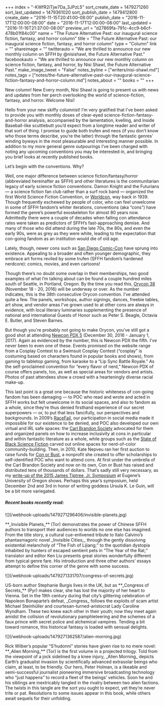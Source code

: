 +++
index = "-KWfR2iTjw7Da_3JPzL5"
sort_create_date = 1479271260
sort_last_updated = 1479361020
sort_publish_date = 1479412800
create_date = "2016-11-15T20:41:00-08:00"
publish_date = "2016-11-17T12:00:00-08:00"
date = "2016-11-17T12:00:00-08:00"
last_updated = "2016-11-16T21:37:00-08:00"
preview_url = "d27869fa-791c-4cc9-b6cf-478b01f84c00"
name = "The Future Alternative Past: our inaugural science fiction, fantasy, and horror column"
title = "The Future Alternative Past: our inaugural science fiction, fantasy, and horror column"
type = "Column"
link = ""
shareimage = ""
twitterauto = "We are thrilled to announce our new monthly column on SFFH by @nisishawl, the Future Alternative Past."
facebookauto = "We are thrilled to announce our new monthly column on science fiction, fantasy, and horror, by Nisi Shawl, the Future Alternative Past."
make_image_tweet = "False"
notes_byline = ["writers/nisi-shawl.md"]
notes_tags = ["notes/the-future-alternative-past-our-inaugural-science-fiction-fantasy-and-horror-column.md"]
notes_about = ""
books = ""
+++
<p class="intro">New column! New Every month, Nisi Shawl is going to present us with news and updates from her perch overlooking the world of science-fiction, fantasy, and horror. Welcome Nisi!</p>

Hello from your new skiffy columnist! I’m very gratified that I’ve been asked to provide you with monthly doses of clear-eyed science-fiction-fantasy-and-horror analysis, accompanied by the lamentation, kvelling, and Inside Baseball-like scuttlebutt you’d expect from a longtime reader and writer of that sort of thing. I promise to guide both trufen and neos (if you don’t know who those terms describe, you’re the latter) through the fantastic genres’ winding byways in the most pleasurable and interesting manner possible. In addition to my more general genre outpourings I’ve been charged with noting any upcoming conventions you may be interested in, and bringing you brief looks at recently published books.

<div class="break"></div>

Let’s begin with the conventions. Why?

Well, one major difference between science fiction/fantasy/horror (abbreviated hereinafter as SFFH) and other literatures is the communitarian legacy of early science fiction conventions. Damon Knight and the Futurians &mdash; a science fiction fan club rather than a surf rock band &mdash; organized the first World Science Fiction Convention, or <a href="http://www.worldcon.org/" title="Worldcon | The World Science Fiction Convention">Worldcon</a>, way back in 1939. Though frequently eschewed by people of color, who can feel unwelcome in some of SFFH fandom’s whiter iterations, conventions (aka “cons”) have formed the genre’s powerful exoskeleton for almost 80 years now. Admittedly there were a couple of decades when falling con attendance rates were taken as predictors of SFFH’s fast-approaching demise. And many of those who did attend during the late 70s, the 80s, and even the early 90s, were as grey as they were white, leading to the expectation that con-going fandom as an institution would die of old age.

Lately, though, newer cons such as <a href="http://www.comic-con.org/" title="Comic-Con International: San Diego">San Diego Comic-Con</a> have sprung into existence. Appealing to a broader and often younger demographic, they embrace art forms reviled by some trufen (SFFH fandom’s hardened nerdcore): comics, movies, and even cartoons!

Though there’s no doubt some overlap in their memberships, two good examples of what I’m talking about can be found a couple hundred miles south of Seattle, in Portland, Oregon. By the time you read this, <a href="http://38.orycon.org/" title="OryCon 38 | November 18-20, 2016">Orycon 38</a> (November 18 - 20, 2016) will be underway or over. As the number indicates, this is the 38th consecutive Orycon convention. I’ve attended quite a few. The panels, workshops, author signings, dances, freebie tables, art show, and vendor areas I’ve grown used to at other cons are always in evidence, with local literary luminaries supplementing the presence of national and international Guests of Honor such as Peter S. Beagle, Octavia E. Butler, and Steven Barnes.

But though you're probably not going to make Orycon, you’ve still got a good shot at attending <a href="http://www.newconpdx.com/" title="Newcon PDX">Newcon PDX 5</a> (December 30, 2016 - January 1, 2017). Again as evidenced by the number, this is Newcon PDX the fifth. I’ve never been to even one of these. Events promised on the website range from a Cosplay Contest to a Swimsuit Cosplay Contest (“cosplay” is costuming based on characters found in popular books and shows), from gaming to tabletop gaming, from karaoke to a “Lip Sync Battle Royale.” As the self-proclaimed convention for “every flavor of nerd,” Newcon PDX of course offers panels, too, as well as special areas for vendors and artists. Photos of past attendees show a crowd with a hearteningly diverse racial make-up.

This last point is a great one because the historic whiteness of con-going fandom has been damaging &mdash; to POC who read and wrote and acted in SFFH works but felt unwelcome in its social spaces, and also to fandom as a whole, since they’re thus denied firsthand experience of our secret superpowers &mdash; or, to put that less fancifully, our perspectives and backgrounds. In 2009’s [RaceFail](http://geekfeminism.wikia.com/wiki/Racefail), our participation in social media made it impossible for our existence to be denied, and POC also developed our own virtual and IRL safe spaces: the [Carl Brandon Society](http://carlbrandon.org/) advocated for them and organized panels on how to increase inclusivity at cons in particular and within fantastic literature as a whole, while groups such as the [State of Black Science Fiction](https://www.facebook.com/groups/blackscifi/) carved out online spaces for nerd-of-color community-building. Then, in 2010, Kate Nepveu ran her first auction to raise funds for [Con or Bust](http://con-or-bust.org/), a nonprofit she created to offer scholarships to self-identified POC who want to attend cons. At first under the umbrella of the Carl Brandon Society and now on its own, Con or Bust has raised and distributed tens of thousands of dollars. That’s sadly still very necessary, as my [write-up of the 2015 James Tiptree, Jr. Symposium](https://www.kickstarter.com/projects/lightspeedmagazine/people-of-colour-destroy-science-fiction/posts/1486132) at Eugene’s University of Oregon shows. Perhaps this year’s symposium, held December 2nd and 3rd in honor of writing goddess Ursula K. Le Guin, will be a bit more variegated.

<div class="break"></div>

<h5>Recent books recently read:</h5>

<p class="image-left">![](/webhook-uploads/1479271296406/invisible-planets.jpg)</p>**_Invisible Planets_** (Tor) demonstrates the power of Chinese SFFH authors to transport their audiences to worlds no one else has imagined. From the title story, a cultural cue-enlivened tribute to Italo Calvino’s phantasmagoric novel _Invisible Cities;_ through the gently dissolving existential melancholy of “The Fish of Lijiang;” to the quotidian dystopia inhabited by hunters of escaped sentient pets in “The Year of the Rat;” translator and editor Ken Liu presents great stories wonderfully different from typical genre fare. His introduction and three other authors’ essays attempt to define this corner of the genre with some success.

<div class="break"></div>

<p class="image-left">![](/webhook-uploads/1479271331707/congress-of-secrets.jpg)</p>US-born author Stephanie Burgis lives in the UK, but as **_Congress of Secrets_** (Pyr) makes clear, she has lost the majority of her heart to Vienna. Set in the 19th century during that city’s glittering celebration of Napoleon Bonaparte’s defeat, _Congress_ follows the exploits of scam artist Michael Steinhüller and courtesan-turned-aristocrat Lady Caroline Wyndham. These two knew each other in their youth; now they meet again amidst the collision of revolutionary pamphleteering and the schemes of a faux prince with secret police and alchemical vampires. Tending a bit toward romance, this historical fantasy is loaded with sensual delights.

<div class="break"></div>

<p class="image-left">![](/webhook-uploads/1479271362587/alien-morning.jpg)</p>Rick Wilber’s popular “S’hudonni” stories have given rise to no mere novel: **_Alien Morning_** (Tor) is the first volume in a projected trilogy. Told from the viewpoint of a jock sidelined by a knee injury, _Alien Morning_ depicts Earth’s gradualist invasion by scientifically advanced extrasolar beings who claim, at least, to be friendly. Our hero, Peter Holman, is a likeable and semi-successful journalist pioneering immersive broadcasting technology who “just happens” to record a fleet of the beings’ vehicles. Soon he and his siblings are inextricably tangled in the rivalry between two alien factions. The twists in this tangle are the sort you ought to expect, yet they’re never trite or pat. Resolutions to some issues appear in this book, while others await sequels for their unfolding.